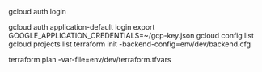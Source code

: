gcloud auth login

gcloud auth application-default login
export GOOGLE_APPLICATION_CREDENTIALS=~/gcp-key.json
gcloud config list
gcloud projects list
terraform init -backend-config=env/dev/backend.cfg

terraform plan -var-file=env/dev/terraform.tfvars

